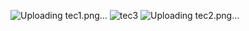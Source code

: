 ![Uploading tec1.png…]()
![tec3](https://user-images.githubusercontent.com/101805424/219969588-1560b525-390b-4127-8911-fdf65287ff5a.png)
![Uploading tec2.png…]()

